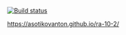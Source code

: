 [![Build status](https://ci.appveyor.com/api/projects/status/uhujq8abvja8ueak?svg=true)](https://ci.appveyor.com/project/AsotikovAnton/ra-10-2)

https://asotikovanton.github.io/ra-10-2/
